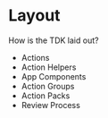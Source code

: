 # Layout

How is the TDK laid out?

- Actions
- Action Helpers
- App Components
- Action Groups
- Action Packs
- Review Process
